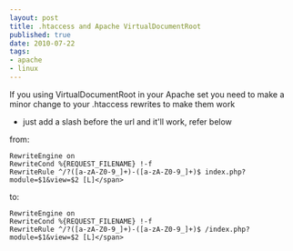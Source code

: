 ```yaml
--- 
layout: post
title: .htaccess and Apache VirtualDocumentRoot
published: true
date: 2010-07-22
tags: 
- apache
- linux
---
```


If you using VirtualDocumentRoot in your Apache set you need to make a minor change to your .htaccess rewrites to make them work 

* just add a slash before the url and it'll work,  refer below

from: 

```
RewriteEngine on
RewriteCond %{REQUEST_FILENAME} !-f
RewriteRule ^/?([a-zA-Z0-9_]+)-([a-zA-Z0-9_]+)$ index.php?module=$1&view=$2 [L]</span>
```
to: 

```
RewriteEngine on
RewriteCond %{REQUEST_FILENAME} !-f
RewriteRule ^/?([a-zA-Z0-9_]+)-([a-zA-Z0-9_]+)$ /index.php?module=$1&view=$2 [L]</span>
```
